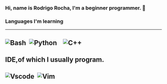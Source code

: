 ### Hi, name is Rodrigo Rocha, I'm a beginner programmer. 👋

<!--
**Rodrigo-O-programmer/Rodrigo-O-programmer** is a ✨ _special_ ✨ repository because its `README.md` (this file) appears on your GitHub profile.

Here are some ideas to get you started:


-->
### Languages ​​I'm learning
---
![Bash](https://img.shields.io/badge/Shell_Script-121011?style=for-the-badge&logo=gnu-bash&logoColor=white)&nbsp;
![Python](https://img.shields.io/badge/Python-FFD43B?style=for-the-badge&logo=python&logoColor=blue)&nbsp;
![]()&nbsp;
![C++](https://img.shields.io/badge/C%2B%2B-00599C?style=for-the-badge&logo=c%2B%2B&logoColor=white)&nbsp;
---
IDE,of which I usually program.
---
![Vscode](https://img.shields.io/badge/VSCode-0078D4?style=for-the-badge&logo=visual%20studio%20code&logoColor=white)&nbsp;
![Vim](https://img.shields.io/badge/VIM-%2311AB00.svg?&style=for-the-badge&logo=vim&logoColor=white)&nbsp;
---
